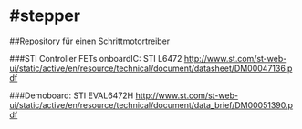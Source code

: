 #stepper
=======

##Repository für einen Schrittmotortreiber


###STI Controller FETs onboardIC: STI L6472
http://www.st.com/st-web-ui/static/active/en/resource/technical/document/datasheet/DM00047136.pdf

###Demoboard: STI EVAL6472H
http://www.st.com/st-web-ui/static/active/en/resource/technical/document/data_brief/DM00051390.pdf

